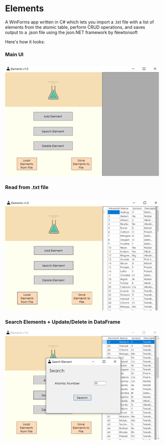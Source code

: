 # Elements

A WinForms app written in C# which lets you import a .txt file with a list of elements from the atomic table, perform CRUD operations, and saves output to a .json file using the json.NET framework by Newtonsoft

Here's how it looks:

### Main UI
![UI/UX](https://github.com/chakrakan/elements/blob/master/demo/1.PNG)
---
### Read from .txt file
![Read from .txt](https://github.com/chakrakan/elements/blob/master/demo/2.PNG)
---
### Search Elements + Update/Delete in DataFrame
![Search](https://github.com/chakrakan/elements/blob/master/demo/3.PNG)
